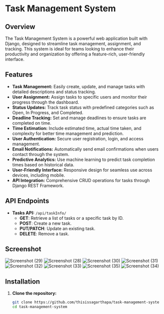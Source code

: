 # Task Management System

## Overview

The Task Management System is a powerful web application built with Django, designed to streamline task management, assignment, and tracking. This system is ideal for teams looking to enhance their productivity and organization by offering a feature-rich, user-friendly interface.

## Features

- **Task Management:** Easily create, update, and manage tasks with detailed descriptions and status tracking.
- **User Assignment:** Assign tasks to specific users and monitor their progress through the dashboard.
- **Status Updates:** Track task status with predefined categories such as Open, In Progress, and Completed.
- **Deadline Tracking:** Set and manage deadlines to ensure tasks are completed on time.
- **Time Estimation:** Include estimated time, actual time taken, and complexity for better time management and prediction.
- **User Authentication:** Secure user registration, login, and access management.
- **Email Notifications:** Automatically send email confirmations when users contact through the system.
- **Predictive Analytics:** Use machine learning to predict task completion times based on historical data.
- **User-Friendly Interface:** Responsive design for seamless use across devices, including mobile.
- **API Integration:** Comprehensive CRUD operations for tasks through Django REST Framework.

## API Endpoints

- **Tasks API:** `/api/taskInfo/`
  - **GET**: Retrieve a list of tasks or a specific task by ID.
  - **POST**: Create a new task.
  - **PUT/PATCH**: Update an existing task.
  - **DELETE**: Remove a task.

## Screenshot
![Screenshot (29)](https://github.com/user-attachments/assets/94b5af67-f3ec-4c66-87b5-2b95d58851c6)
![Screenshot (28)](https://github.com/user-attachments/assets/8d04565a-e153-41c8-871b-1ba93ba64c4e)
![Screenshot (30)](https://github.com/user-attachments/assets/7d6f68e8-cdca-4af2-b8bb-efc84d92b26e)
![Screenshot (31)](https://github.com/user-attachments/assets/7b896174-5799-4731-8a1b-4aacb00f9fcb)
![Screenshot (32)](https://github.com/user-attachments/assets/fc3a3deb-e03e-486c-b194-cee0455b28f1)
![Screenshot (33)](https://github.com/user-attachments/assets/459b20eb-a105-4d28-9112-bb767504ce72)
![Screenshot (35)](https://github.com/user-attachments/assets/2c7bbcaf-cba2-4a19-a540-2f5e5d075a96)
![Screenshot (34)](https://github.com/user-attachments/assets/f6733516-ac56-4ea4-98f6-4eef49e7f0e5)


## Installation

1. **Clone the repository:**

   ```bash
   git clone https://github.com/thisissagarthapa/task-management-system.git
   cd task-management-system
